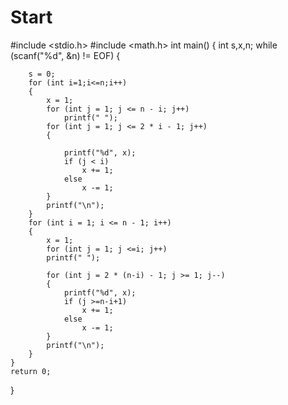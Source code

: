 # Start
#include <stdio.h>
#include <math.h>
int main()
{
	int s,x,n;
	while (scanf("%d", &n) != EOF)
	{
		
		s = 0;
		for (int i=1;i<=n;i++)
		{
			x = 1;
			for (int j = 1; j <= n - i; j++)
				printf(" ");
			for (int j = 1; j <= 2 * i - 1; j++)
			{
				
				printf("%d", x);
				if (j < i)
					x += 1;
				else
					x -= 1;
			}
			printf("\n");
		}
		for (int i = 1; i <= n - 1; i++)
		{
			x = 1;
			for (int j = 1; j <=i; j++)
			printf(" ");
			
			for (int j = 2 * (n-i) - 1; j >= 1; j--)
			{
				printf("%d", x);
				if (j >=n-i+1)
					x += 1;
				else
					x -= 1;
			}
			printf("\n");
		}
	}
	return 0;
}
